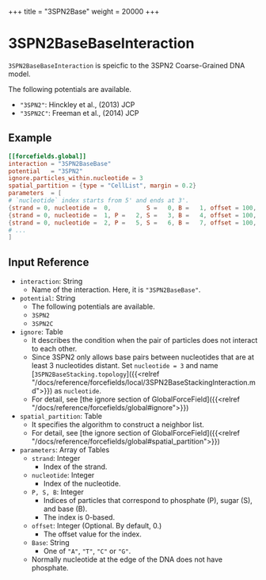 +++
title = "3SPN2Base"
weight = 20000
+++

# 3SPN2BaseBaseInteraction

`3SPN2BaseBaseInteraction` is speicfic to the 3SPN2 Coarse-Grained DNA model.

The following potentials are available.

- `"3SPN2"`: Hinckley et al., (2013) JCP
- `"3SPN2C"`: Freeman et al., (2014) JCP

## Example

```toml
[[forcefields.global]]
interaction = "3SPN2BaseBase"
potential   = "3SPN2"
ignore.particles_within.nucleotide = 3
spatial_partition = {type = "CellList", margin = 0.2}
parameters  = [
# `nucleotide` index starts from 5' and ends at 3'.
{strand = 0, nucleotide =  0,          S =   0, B =   1, offset = 100, Base = "A"},
{strand = 0, nucleotide =  1, P =   2, S =   3, B =   4, offset = 100, Base = "T"},
{strand = 0, nucleotide =  2, P =   5, S =   6, B =   7, offset = 100, Base = "C"},
# ...
]
```

## Input Reference

- `interaction`: String
  - Name of the interaction. Here, it is `"3SPN2BaseBase"`.
- `potential`: String
  - The following potentials are available.
  - `3SPN2`
  - `3SPN2C`
- `ignore`: Table
  - It describes the condition when the pair of particles does not interact to each other.
  - Since 3SPN2 only allows base pairs between nucleotides that are at least 3 nucleotides distant. Set `nucleotide = 3` and name [`3SPN2BaseStacking.topology`]({{<relref "/docs/reference/forcefields/local/3SPN2BaseStackingInteraction.md">}}) as `nucleotide`.
  - For detail, see [the ignore section of GlobalForceField]({{<relref "/docs/reference/forcefields/global#ignore">}})
- `spatial_partition`: Table
  - It specifies the algorithm to construct a neighbor list.
  - For detail, see [the ignore section of GlobalForceField]({{<relref "/docs/reference/forcefields/global#spatial_partition">}})
- `parameters`: Array of Tables
  - `strand`: Integer
    - Index of the strand.
  - `nucleotide`: Integer
    - Index of the nucleotide.
  - `P, S, B`: Integer
    - Indices of particles that correspond to phosphate (P), sugar (S), and base (B).
    - The index is 0-based.
  - `offset`: Integer (Optional. By default, 0.)
    - The offset value for the index.
  - `Base`: String
    - One of `"A"`, `"T"`, `"C"` or `"G"`.
  - Normally nucleotide at the edge of the DNA does not have phosphate.
